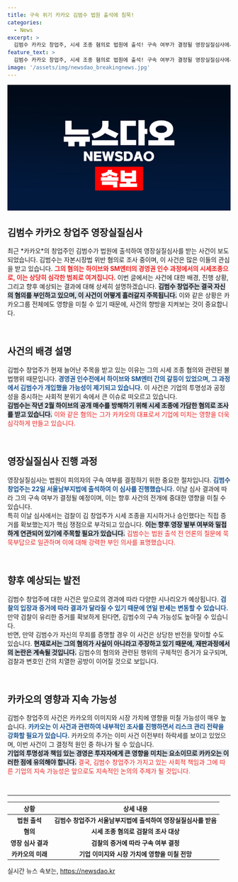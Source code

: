 ```yaml
---
title: 구속 위기 카카오 김범수 법원 출석에 침묵!
categories:
  - News
excerpt: >
  김범수 카카오 창업주, 시세 조종 혐의로 법원에 출석! 구속 여부가 결정될 영장실질심사에서 과연 어떤 진실이 밝혀질까? 기자들의 질문 공세 속에 무슨 일이 벌어질지 주목된다!
feature_text: >
  김범수 카카오 창업주, 시세 조종 혐의로 법원에 출석! 구속 여부가 결정될 영장실질심사에서 과연 어떤 진실이 밝혀질까? 기자들의 질문 공세 속에 무슨 일이 벌어질지 주목된다!
image: '/assets/img/newsdao_breakingnews.jpg'
---
```


<p><img src="/assets/img/newsdao_breakingnews.jpg" alt="koreaapp 속보" /></p>

<h2 data-ke-size="size26">김범수 카카오 창업주 영장실질심사</h2>

<p data-ke-size="size16">최근 *카카오*의 창업주인 김범수가 법원에 출석하여 영장실질심사를 받는 사건이 보도되었습니다. 김범수는 자본시장법 위반 혐의로 조사 중이며, 이 사건은 많은 이들의 관심을 받고 있습니다. <b><span style="color: #ee2323;">그의 혐의는 하이브와 SM엔터의 경영권 인수 과정에서의 시세조종으로, 이는 상당히 심각한 범죄로 여겨집니다.</span></b> 이번 글에서는 사건에 대한 배경, 진행 상황, 그리고 향후 예상되는 결과에 대해 상세히 설명하겠습니다. <b><span style="background-color: #21538527;">김범수 창업주는 결국 자신의 혐의를 부인하고 있으며, 이 사건이 어떻게 흘러갈지 주목됩니다.</span></b> 이와 같은 상황은 카카오그룹 전체에도 영향을 미칠 수 있기 때문에, 사건의 향방을 지켜보는 것이 중요합니다.</p>

<p data-ke-size="size16">&nbsp;</p>

<h2 data-ke-size="size26">사건의 배경 설명</h2>

<p data-ke-size="size16">김범수 창업주가 현재 늘어난 주목을 받고 있는 이유는 그의 시세 조종 혐의와 관련된 불법행위 때문입니다. <b><span style="color: #1a5490;">경영권 인수전에서 하이브와 SM엔터 간의 갈등이 있었으며, 그 과정에서 김범수가 개입했을 가능성이 제기되고 있습니다.</span></b> 이 사건은 기업의 투명성과 공정성을 중시하는 사회적 분위기 속에서 큰 이슈로 떠오르고 있습니다.<br> <b><span style="background-color: #21538527;">김범수는 작년 2월 하이브의 공개 매수를 방해하기 위해 시세 조종에 가담한 혐의로 조사를 받고 있습니다.</span></b> <span style="color: #ee2323;">이와 같은 혐의는 그가 카카오의 대표로서 기업에 미치는 영향을 더욱 심각하게 만들고 있습니다.</span></p>

<p data-ke-size="size16">&nbsp;</p>

<h2 data-ke-size="size26">영장실질심사 진행 과정</h2>

<p data-ke-size="size16">영장실질심사는 법원이 피의자의 구속 여부를 결정하기 위한 중요한 절차입니다. <b><span style="color: #1a5490;">김범수 창업주는 22일 서울남부지법에 출석하여 이 심사를 진행했습니다.</span></b> 이날 심사 결과에 따라 그의 구속 여부가 결정될 예정이며, 이는 향후 사건의 전개에 중대한 영향을 미칠 수 있습니다.<br> 특히 이날 심사에서는 검찰이 김 창업주가 시세 조종을 지시하거나 승인했다는 직접 증거를 확보했는지가 핵심 쟁점으로 부각되고 있습니다. <b><span style="background-color: #21538527;">이는 향후 영장 발부 여부와 밀접하게 연관되어 있기에 주목할 필요가 있습니다.</span></b> <span style="color: #ee2323;">김범수는 법원 출석 전 언론의 질문에 묵묵부답으로 일관하며 이에 대해 강력한 부인 의사를 표명했습니다.</span></p>

<p data-ke-size="size16">&nbsp;</p>

<h2 data-ke-size="size26">향후 예상되는 발전</h2>

<p data-ke-size="size16">김범수 창업주에 대한 사건은 앞으로의 경과에 따라 다양한 시나리오가 예상됩니다. <b><span style="color: #1a5490;">검찰의 입장과 증거에 따라 결과가 달라질 수 있기 때문에 연일 판세는 변동할 수 있습니다.</span></b> 만약 검찰이 유리한 증거를 확보하게 된다면, 김범수의 구속 가능성도 높아질 수 있습니다.<br> 반면, 만약 김범수가 자신의 무죄를 증명할 경우 이 사건은 상당한 반전을 맞이할 수도 있습니다. <b><span style="background-color: #21538527;">현재로서는 그의 혐의가 사실이 아니라고 주장하고 있기 때문에, 재판과정에서의 논란은 계속될 것입니다.</span></b> 김범수의 혐의와 관련된 행위의 구체적인 증거가 요구되며, 검찰과 변호인 간의 치열한 공방이 이어질 것으로 보입니다.</p>

<p data-ke-size="size16">&nbsp;</p>

<h2 data-ke-size="size26">카카오의 영향과 지속 가능성</h2>

<p data-ke-size="size16">김범수 창업주의 사건은 카카오의 이미지와 시장 가치에 영향을 미칠 가능성이 매우 높습니다. <b><span style="color: #1a5490;">카카오는 이 사건과 관련하여 내부적인 조사를 진행하면서 리스크 관리 전략을 강화할 필요가 있습니다.</span></b> 카카오의 주가는 이미 사건 이전부터 하락세를 보이고 있었으며, 이번 사건이 그 결정적 원인 중 하나가 될 수 있습니다.<br> <b><span style="background-color: #21538527;">기업의 투명성과 책임 있는 경영은 투자자에게 큰 영향을 미치는 요소이므로 카카오는 이러한 점에 유의해야 합니다.</span></b> <span style="color: #ee2323;">결국, 김범수 창업주가 가지고 있는 사회적 책임과 그에 따른 기업의 지속 가능성은 앞으로도 지속적인 논의의 주제가 될 것입니다.</span></p>

<p data-ke-size="size16">&nbsp;</p>

<hr/>

<table style="width: 100%;">
    <thead>
        <tr>
            <th style="text-align: center;">상황</th>
            <th style="text-align: center;">상세 내용</th>
        </tr>
    </thead>
    <tbody>
        <tr>
            <td style="text-align: center; height: 17px;"><b>법원 출석</b></td>
            <td style="text-align: center; height: 17px;"><b>김범수 창업주가 서울남부지법에 출석하여 영장실질심사를 받음</b></td>
        </tr>
        <tr>
            <td style="text-align: center; height: 17px;"><b>혐의</b></td>
            <td style="text-align: center; height: 17px;"><b>시세 조종 혐의로 검찰의 조사 대상</b></td>
        </tr>
        <tr>
            <td style="text-align: center; height: 17px;"><b>영장 심사 결과</b></td>
            <td style="text-align: center; height: 17px;"><b>검찰의 증거에 따라 구속 여부 결정</b></td>
        </tr>
        <tr>
            <td style="text-align: center; height: 17px;"><b>카카오의 미래</b></td>
            <td style="text-align: center; height: 17px;"><b>기업 이미지와 시장 가치에 영향을 미칠 전망</b></td>
        </tr>
    </tbody>
</table>
실시간 뉴스 속보는, <a href="https://newsdao.kr" rel="dofollow">https://newsdao.kr</a>


